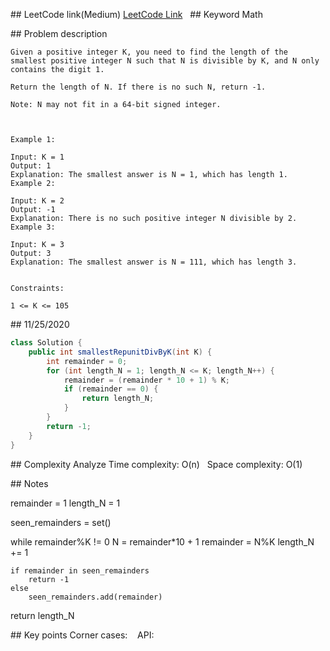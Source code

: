 ## LeetCode link(Medium)
[LeetCode Link](https://leetcode.com/problems/smallest-integer-divisible-by-k/)
 
## Keyword
Math

## Problem description
```
Given a positive integer K, you need to find the length of the smallest positive integer N such that N is divisible by K, and N only contains the digit 1.

Return the length of N. If there is no such N, return -1.

Note: N may not fit in a 64-bit signed integer.

 

Example 1:

Input: K = 1
Output: 1
Explanation: The smallest answer is N = 1, which has length 1.
Example 2:

Input: K = 2
Output: -1
Explanation: There is no such positive integer N divisible by 2.
Example 3:

Input: K = 3
Output: 3
Explanation: The smallest answer is N = 111, which has length 3.
 

Constraints:

1 <= K <= 105
```
## 11/25/2020
```java
class Solution {
    public int smallestRepunitDivByK(int K) {
        int remainder = 0;
        for (int length_N = 1; length_N <= K; length_N++) {
            remainder = (remainder * 10 + 1) % K;
            if (remainder == 0) {
                return length_N;
            }
        }
        return -1;
    }
}
```

## Complexity Analyze
Time complexity: O(n)  
Space complexity: O(1)

## Notes

remainder = 1
length_N = 1

seen_remainders = set()

while remainder%K != 0
    N = remainder*10 + 1
    remainder = N%K
    length_N += 1

    if remainder in seen_remainders
        return -1
    else
        seen_remainders.add(remainder)

return length_N

## Key points
Corner cases:   
API: